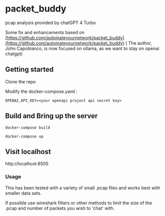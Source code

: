 # packet_buddy
pcap analysis provided by chatGPT 4 Turbo

Some fix and enhancements based on [https://github.com/automateyournetwork/packet_buddy](https://github.com/automateyournetwork/packet_buddy)
( The author, John Capobianco, is now focused on ollama, as we want to stay on openai chatgpt)

## Getting started

Clone the repo

Modify the docker-compose.yaml :
```console
OPENAI_API_KEY=<your openapi project api secret key>
```

## Build and Bring up the server
```docker-compose build```

```docker-compose up```

## Visit localhost
http://localhost:8505

### Usage
This has been tested with a variety of small .pcap files and works best with smaller data sets. 

If possible use wireshark filters or other methods to limit the size of the .pcap and number of packets you wish to 'chat' with.
